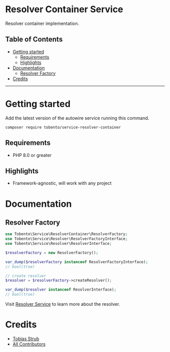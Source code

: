 # Resolver Container Service

Resolver container implementation.

## Table of Contents

- [Getting started](#getting-started)
    - [Requirements](#requirements)
    - [Highlights](#highlights)
- [Documentation](#documentation)
    - [Resolver Factory](#resolver-factory)
- [Credits](#credits)
___

# Getting started

Add the latest version of the autowire service running this command.

```
composer require tobento/service-resolver-container
```

## Requirements

- PHP 8.0 or greater

## Highlights

- Framework-agnostic, will work with any project

# Documentation

## Resolver Factory

```php
use Tobento\Service\ResolverContainer\ResolverFactory;
use Tobento\Service\Resolver\ResolverFactoryInterface;
use Tobento\Service\Resolver\ResolverInterface;

$resolverFactory = new ResolverFactory();

var_dump($resolverFactory instanceof ResolverFactoryInterface);
// bool(true)

// create resolver
$resolver = $resolverFactory->createResolver();

var_dump($resolver instanceof ResolverInterface);
// bool(true)
```

Visit [Resolver Service](https://github.com/tobento-ch/service-resolver) to learn more about the resolver.

# Credits

- [Tobias Strub](https://www.tobento.ch)
- [All Contributors](../../contributors)